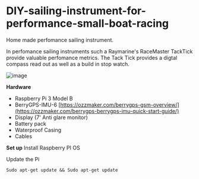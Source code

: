 # DIY-sailing-instrument-for-performance-small-boat-racing

Home made perfomance sailing instrument. 

In perfomance sailing instruments such a Raymarine's RaceMaster TackTick provide valuable perfomance metrics. The Tack Tick provides a digtal compass read out as well as a build in stop watch. 



![image](https://user-images.githubusercontent.com/66695934/201532532-bd1cbdea-289d-4442-987a-835fa755f4de.png)




**Hardware**
- Raspberry Pi 3 Model B
- BerryGPS-IMU-6 [https://ozzmaker.com/berrygps-gsm-overview/](https://ozzmaker.com/berrygps-berrygps-imu-quick-start-guide/)
- Display (7' Anti glare monitor)
- Battery pack
- Waterproof Casing
- Cables


**Set up**
Install Raspberry PI OS

Update the Pi

`Sudo apt-get update && Sudo apt-get update`

